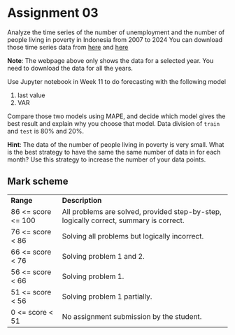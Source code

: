 # Assignment 03

Analyze the time series of the number of unemployment 
and the number of people living in poverty in Indonesia from 2007
to 2024
You can download those time series data from 
[here](https://www.bps.go.id/id/statistics-table/2/NTQzIzI=/tingkat-pengangguran-terbuka--februari-2024.html)
and [here](https://www.bps.go.id/id/statistics-table/2/MTg1IzI=/jumlah-penduduk-miskin--ribu-jiwa--menurut-provinsi-dan-daerah.html)

**Note**: The webpage above only shows the data for a selected year.
You need to download the data for all the years.

Use Jupyter notebook in Week 11 to do forecasting with the following model
1. last value
2. VAR 

Compare those two models using MAPE, and decide which model gives
the best result and explain why you choose that model.
Data division of `train` and `test` is 80% and 20%. 

**Hint**: The data of the number of people living in poverty is
very small. What is the best strategy to have the same the same 
number of data in for each month? Use this strategy to increase 
the number of your data points.

## Mark scheme
<table>
   <tr>
      <td> <b>Range</b>
      <td> <b>Description</b>
   <tr>
      <td> 86 <= score <= 100
      <td> All problems are solved, provided step-by-step, logically correct,
           summary is correct.
   <tr>
      <td> 76 <= score < 86 
      <td> Solving all problems but logically incorrect.
   <tr>
      <td> 66 <= score < 76 
      <td> Solving problem 1 and 2.
   <tr>
      <td> 56 <= score < 66 
      <td> Solving problem 1.
   <tr>
      <td> 51 <= score < 56 
      <td> Solving problem 1 partially.
   <tr>
      <td> 0 <= score < 51 
      <td> No assignment submission by the student.
</table>

